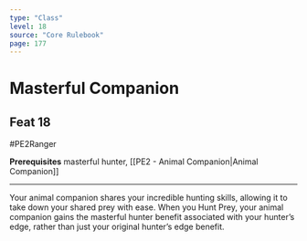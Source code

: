 ```yaml
---
type: "Class"
level: 18
source: "Core Rulebook"
page: 177
---
```

# Masterful Companion
## Feat 18
#PE2Ranger

**Prerequisites** masterful hunter, [[PE2 - Animal Companion|Animal Companion]]

---
Your animal companion shares your incredible hunting skills, allowing it to take down your shared prey with ease. When you Hunt Prey, your animal companion gains the masterful hunter benefit associated with your hunter’s edge, rather than just your original hunter’s edge benefit.